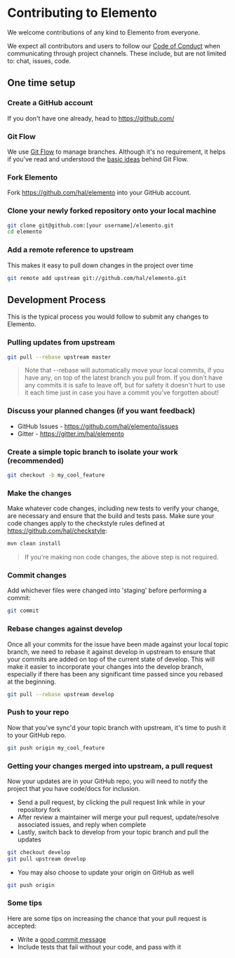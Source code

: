 # Contributing to Elemento

We welcome contributions of any kind to Elemento from everyone.

We expect all contributors and users to follow our [Code of Conduct](CODE_OF_CONDUCT.md) when communicating through project channels. These include, but are not limited to: chat, issues, code.

## One time setup

### Create a GitHub account

If you don't have one already, head to https://github.com/

### Git Flow

We use [Git Flow](https://github.com/nvie/gitflow) to manage branches. Although it's no requirement, it helps if you've read and understood the [basic ideas](http://nvie.com/posts/a-successful-git-branching-model/) behind Git Flow.

### Fork Elemento

Fork https://github.com/hal/elemento into your GitHub account.

### Clone your newly forked repository onto your local machine

```bash
git clone git@github.com:[your username]/elemento.git
cd elemento
```

### Add a remote reference to upstream

This makes it easy to pull down changes in the project over time

```bash
git remote add upstream git://github.com/hal/elemento.git
```

## Development Process

This is the typical process you would follow to submit any changes to Elemento.

### Pulling updates from upstream

```bash
git pull --rebase upstream master
```

> Note that --rebase will automatically move your local commits, if you have
> any, on top of the latest branch you pull from.
> If you don't have any commits it is safe to leave off, but for safety it
> doesn't hurt to use it each time just in case you have a commit you've
> forgotten about!

### Discuss your planned changes (if you want feedback)

 * GitHub Issues - https://github.com/hal/elemento/issues
 * Gitter - https://gitter.im/hal/elemento

### Create a simple topic branch to isolate your work (recommended)

```bash
git checkout -b my_cool_feature
```

### Make the changes

Make whatever code changes, including new tests to verify your change, are necessary and ensure that the build and tests pass. Make sure your code changes apply to the checkstyle rules defined at https://github.com/hal/checkstyle:

```bash
mvn clean install
```

> If you're making non code changes, the above step is not required.

### Commit changes

Add whichever files were changed into 'staging' before performing a commit:

```bash
git commit
```

### Rebase changes against develop

Once all your commits for the issue have been made against your local topic branch, we need to rebase it against develop in upstream to ensure that your commits are added on top of the current state of develop. This will make it easier to incorporate your changes into the develop branch, especially if there has been any significant time passed since you rebased at the beginning.

```bash
git pull --rebase upstream develop
```

### Push to your repo

Now that you've sync'd your topic branch with upstream, it's time to push it to your GitHub repo.

```bash
git push origin my_cool_feature
```

### Getting your changes merged into upstream, a pull request

Now your updates are in your GitHub repo, you will need to notify the project that you have code/docs for inclusion.

 * Send a pull request, by clicking the pull request link while in your repository fork
 * After review a maintainer will merge your pull request, update/resolve associated issues, and reply when complete
 * Lastly, switch back to develop from your topic branch and pull the updates

```bash
git checkout develop
git pull upstream develop
```

 * You may also choose to update your origin on GitHub as well

```bash
git push origin
```

### Some tips

Here are some tips on increasing the chance that your pull request is accepted:

 * Write a [good commit message](http://tbaggery.com/2008/04/19/a-note-about-git-commit-messages.html)
 * Include tests that fail without your code, and pass with it

